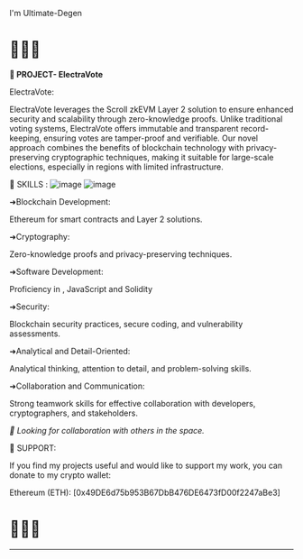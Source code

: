 I'm Ultimate-Degen

# 📜📜📜  # 

 **📣 PROJECT- ElectraVote**

 ElectraVote:

ElectraVote leverages the Scroll zkEVM Layer 2 solution to ensure enhanced security and scalability through zero-knowledge proofs. Unlike traditional voting systems, ElectraVote offers immutable and transparent record-keeping, ensuring votes are tamper-proof and verifiable. Our novel approach combines the benefits of blockchain technology with privacy-preserving cryptographic techniques, making it suitable for large-scale elections, especially in regions with limited infrastructure.

 🧠 SKILLS :  ![image](https://github.com/user-attachments/assets/ab0f74c7-b671-45d5-875b-f42c211b2c88) ![image](https://github.com/user-attachments/assets/67fae144-2a73-4869-a82f-f930cae95605)  

➜Blockchain Development:

Ethereum for smart contracts and Layer 2 solutions.

➜Cryptography:

Zero-knowledge proofs and privacy-preserving techniques.

➜Software Development:

Proficiency in , JavaScript and Solidity

➜Security:

Blockchain security practices, secure coding, and vulnerability assessments.

➜Analytical and Detail-Oriented:

Analytical thinking, attention to detail, and problem-solving skills.

➜Collaboration and Communication:

Strong teamwork skills for effective collaboration with developers, cryptographers, and stakeholders.

 *👀 Looking for collaboration with others in the space.*  

 🤝 SUPPORT:
 
If you find my projects useful and would like to support my work, you can donate to my crypto wallet:


 Ethereum (ETH): [0x49DE6d75b953B67DbB476DE6473fD00f2247aBe3]


 # 📜📜📜 #
---


<!---
Ultimate-Degen/Ultimate-Degen is a ✨ special ✨ repository because its `README.md` (this file) appears on your GitHub profile.
You can click
